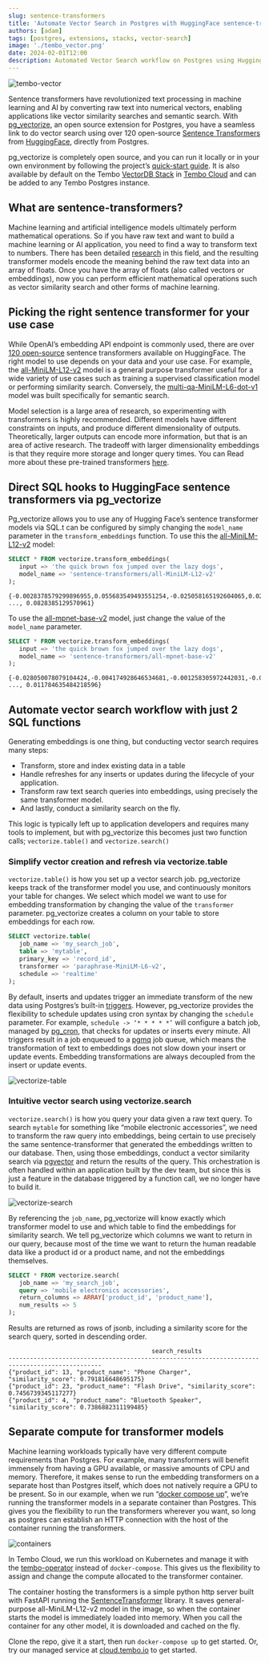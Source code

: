 ```yaml
---
slug: sentence-transformers
title: 'Automate Vector Search in Postgres with HuggingFace sentence-transformers and pg_vectorize'
authors: [adam]
tags: [postgres, extensions, stacks, vector-search]
image: './tembo_vector.png'
date: 2024-02-01T12:00
description: Automated Vector Search workflow on Postgres using Hugging Face sentence-transformers and pg_vectorize
---
```


![tembo-vector](./tembo_vector.png "tembo-vector")

Sentence transformers have revolutionized text processing in machine learning and AI by converting raw text into numerical vectors, enabling applications like vector similarity searches and semantic search. With [pg_vectorize](https://github.com/tembo-io/pg_vectorize), an open source extension for Postgres, you have a seamless link to do vector search using over 120 open-source [Sentence Transformers](https://huggingface.co/sentence-transformers) from [HuggingFace](https://huggingface.co), directly from Postgres.

pg_vectorize is completely open source, and you can run it locally or in your own environment by following the project’s [quick-start guide](https://github.com/tembo-io/pg_vectorize?tab=readme-ov-file#pg_vectorize). It is also available by default on the Tembo [VectorDB Stack](https://tembo.io/docs/tembo-stacks/vector-db) in [Tembo Cloud](https://tembo.io) and can be added to any Tembo Postgres instance.

## What are sentence-transformers?

Machine learning and artificial intelligence models ultimately perform mathematical operations. So if you have raw text and want to build a machine learning or AI application, you need to find a way to transform text to numbers. There has been detailed [research](https://arxiv.org/abs/1908.10084) in this field, and  the resulting transformer models encode the meaning behind the raw text data into an array of floats. Once you have the array of floats (also called vectors or embeddings), now you can perform efficient mathematical operations such as vector similarity search and other forms of machine learning. 

## Picking the right sentence transformer for your use case

While OpenAI’s embedding API endpoint is commonly used, there are over [120 open-source](https://huggingface.co/sentence-transformers) sentence transformers available on HuggingFace. The right model to use depends on your data and your use case. For example, the [all-MiniLM-L12-v2](https://huggingface.co/sentence-transformers/all-MiniLM-L12-v2) model is a general purpose transformer useful for a wide variety of use cases such as training a supervised classification model or performing similarity search. Conversely, the [multi-qa-MiniLM-L6-dot-v1](https://huggingface.co/sentence-transformers/multi-qa-MiniLM-L6-dot-v1) model was built specifically for semantic search.

Model selection is a large area of research, so experimenting with transformers is highly recommended. Different models have different constraints on inputs, and produce different dimensionality of outputs. Theoretically, larger outputs can encode more information, but that is an area of active research. The tradeoff with larger dimensionality embeddings is that they require more storage and longer query times. You can  Read more about these pre-trained transformers [here](https://www.sbert.net/docs/pretrained_models.html).

## Direct SQL hooks to HuggingFace sentence transformers via pg_vectorize

Pg_vectorize allows you to use any of Hugging Face’s sentence transformer models via SQL.t can be configured by simply changing the `model_name` parameter in the `transform_embeddings` function. To use this the [all-MiniLM-L12-v2](https://huggingface.co/sentence-transformers/all-MiniLM-L12-v2) model:

```sql
SELECT * FROM vectorize.transform_embeddings(
   input => 'the quick brown fox jumped over the lazy dogs',
   model_name => 'sentence-transformers/all-MiniLM-L12-v2'
);
```

```text
{-0.0028378579299896955,0.055683549493551254,-0.025058165192604065,0.02842593938112259, ..., 0.0828385129570961}
```

To use the [all-mpnet-base-v2](https://huggingface.co/sentence-transformers/all-mpnet-base-v2) model, just change the value of the `model_name` parameter.

```sql
SELECT * FROM vectorize.transform_embeddings(
   input => 'the quick brown fox jumped over the lazy dogs',
   model_name => 'sentence-transformers/all-mpnet-base-v2'
);
```

```text
{-0.028050078079104424,-0.004174928646534681,-0.001258305972442031,-0.017915889620780945, ..., 0.011784635484218596}
```

## Automate vector search workflow with just 2 SQL functions

Generating embeddings is one thing, but conducting vector search requires many steps:

* Transform, store and index existing data in a table
* Handle refreshes for any inserts or updates during the lifecycle of your application.
* Transform raw text search queries into embeddings, using precisely the same transformer model.
* And lastly, conduct a similarity search on the fly.

This logic is typically left up to application developers and requires many tools to implement, but with pg_vectorize this becomes just two function calls; `vectorize.table()` and `vectorize.search()`

### Simplify vector creation and refresh via vectorize.table

`vectorize.table()` is how you set up a vector search job. pg_vectorize keeps track of the transformer model you use, and continuously monitors your table for changes. We select which model we want to use for embedding transformation by changing the value of the `transformer` parameter. pg_vectorize creates a column on your table to store embeddings for each row.

```sql
SELECT vectorize.table(
   job_name => 'my_search_job',
   table => 'mytable',
   primary_key => 'record_id',
   transformer => 'paraphrase-MiniLM-L6-v2',
   schedule => 'realtime'
);
```

By default, inserts and updates trigger an immediate transform of the new data using Postgres’s built-in [triggers](https://www.postgresql.org/docs/current/sql-createtrigger.html). However, pg_vectorize provides the flexibility to schedule updates using cron syntax by changing the `schedule` parameter. For example, `schedule -> ‘* * * * *’` will configure a batch job, managed by [pg_cron](https://github.com/citusdata/pg_cron), that checks for updates or inserts every minute. All triggers result in a job enqueued to a [pgmq](https://github.com/tembo-io/pgmq) job queue, which means the transformation of text to embeddings does not slow down your insert or update events. Embedding transformations are always decoupled from the insert or update events.

![vectorize-table](./vectorize-table.png "vectorize-table")

### Intuitive vector search using vectorize.search

`vectorize.search()` is how you query your data given a raw text query. To search `mytable` for something like “mobile electronic accessories”, we need to transform the raw query into embeddings, being certain to use precisely the same sentence-transformer that generated the embeddings written to our database. Then, using those embeddings, conduct a vector similarity search via [pgvector](https://github.com/pgvector/pgvector) and return the results of the query. This orchestration is often handled within an application built by the dev team, but since this is just a feature in the database triggered by a function call, we no longer have to build it.

![vectorize-search](./vectorize-search.png "vectorize-search")

By referencing the `job_name`, pg_vectorize will know exactly which transformer model to use and which table to find the embeddings for similarity search. We tell pg_vectorize which columns we want to return in our query, because most of the time we want to return the human readable data like a product id or a product name, and not the embeddings themselves.

```sql
SELECT * FROM vectorize.search(
   job_name => 'my_search_job',
   query => 'mobile electronics accessories',
   return_columns => ARRAY['product_id', 'product_name'],
   num_results => 5
);
```

Results are returned as rows of jsonb, including a similarity score for the search query, sorted in descending order.

```text
                                        search_results                                        
------------------------------------------------------------------------------------------------
{"product_id": 13, "product_name": "Phone Charger", "similarity_score": 0.791816648695175}
{"product_id": 23, "product_name": "Flash Drive", "similarity_score": 0.7456739345117277}
{"product_id": 4, "product_name": "Bluetooth Speaker", "similarity_score": 0.7386882311199485}
```

## Separate compute for transformer models

Machine learning workloads typically have very different compute requirements than Postgres. For example, many transformers will benefit immensely from having a GPU available, or massive amounts of CPU and memory. Therefore, it makes sense to run the embedding transformers on a separate host than Postgres itself, which does not natively require a GPU to be present. So in our example, when we run “[docker compose up](https://github.com/tembo-io/pg_vectorize/blob/main/docker-compose.yml)”, we’re running the transformer models in a separate container than Postgres. This gives you the flexibility to run the transformers wherever you want, so long as postgres can establish an HTTP connection with the host of the container running the transformers.

![containers](./containers.png "containers")

In Tembo Cloud, we run this workload on Kubernetes and manage it with the [tembo-operator](https://github.com/tembo-io/tembo/tree/main/tembo-operator) instead of `docker-compose`. This gives us the flexibility to assign and change the compute allocated to the transformer container.

The container hosting the transformers is a simple python http server built with FastAPI running the [SentenceTransformer](https://pypi.org/project/sentence-transformers/) library. It saves general-purpose all-MiniLM-L12-v2 model in the image, so when the container starts the model is immediately loaded into memory. When you call the container for any other model, it is downloaded and cached on the fly.

Clone the repo, give it a start, then run `docker-compose up` to get started. Or, try our managed service at [cloud.tembo.io](https://cloud.tembo.io) to get started.
